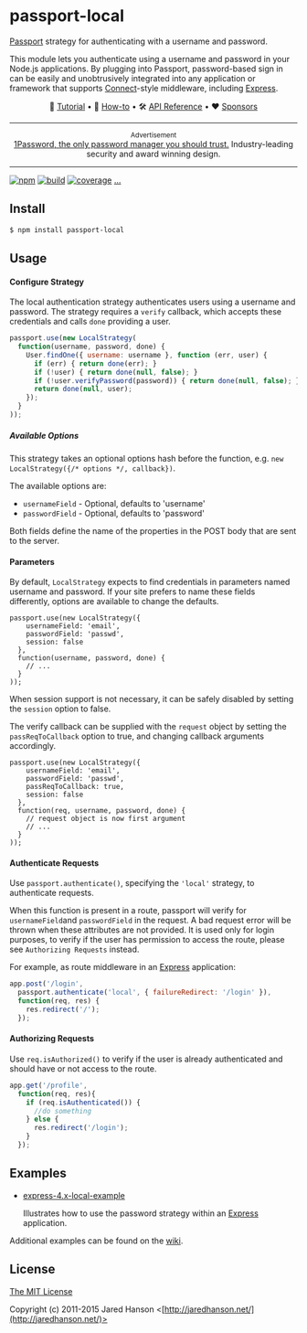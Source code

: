# passport-local

[Passport](https://www.passportjs.org/) strategy for authenticating with a
username and password.

This module lets you authenticate using a username and password in your Node.js
applications.  By plugging into Passport, password-based sign in can be easily
and unobtrusively integrated into any application or framework that supports
[Connect](https://github.com/senchalabs/connect#readme)-style middleware, including
[Express](https://expressjs.com/).

<div align="center">

:seedling: [Tutorial](https://www.passportjs.org/tutorials/password/?utm_source=github&utm_medium=referral&utm_campaign=passport-local&utm_content=nav-tutorial) •
:dart: [How-to](https://www.passportjs.org/howtos/password/?utm_source=github&utm_medium=referral&utm_campaign=passport-local&utm_content=nav-howto) •
:hammer_and_wrench: [API Reference](https://www.passportjs.org/api/passport-local/1.x/?utm_source=github&utm_medium=referral&utm_campaign=passport-local&utm_content=nav-api) •
:heart: [Sponsors](https://www.passportjs.org/sponsors/?utm_source=github&utm_medium=referral&utm_campaign=passport-local&utm_content=nav-sponsors)

</div>

---

<p align="center">
  <sup>Advertisement</sup>
  <br>
  <a href="https://www.tkqlhce.com/click-8907558-13433666?sid=cuHsLFjXqeyT2iHbYYaHMuw" target="_top">1Password, the only password manager you should trust.</a> Industry-leading security and award winning design.
</p>

---

[![npm](https://img.shields.io/npm/v/passport-local.svg)](https://www.npmjs.com/package/passport-local)
[![build](https://img.shields.io/travis/jaredhanson/passport-local.svg)](https://travis-ci.org/jaredhanson/passport-local)
[![coverage](https://img.shields.io/coveralls/jaredhanson/passport-local.svg)](https://coveralls.io/github/jaredhanson/passport-local)
[...](https://github.com/jaredhanson/passport-local/wiki/Status)

## Install

```bash
$ npm install passport-local
```

## Usage

#### Configure Strategy

The local authentication strategy authenticates users using a username and
password.  The strategy requires a `verify` callback, which accepts these
credentials and calls `done` providing a user.

```js
passport.use(new LocalStrategy(
  function(username, password, done) {
    User.findOne({ username: username }, function (err, user) {
      if (err) { return done(err); }
      if (!user) { return done(null, false); }
      if (!user.verifyPassword(password)) { return done(null, false); }
      return done(null, user);
    });
  }
));
```

##### Available Options

This strategy takes an optional options hash before the function, e.g. `new LocalStrategy({/* options */, callback})`.

The available options are:

* `usernameField` - Optional, defaults to 'username'
* `passwordField` - Optional, defaults to 'password'

Both fields define the name of the properties in the POST body that are sent to the server.

#### Parameters

By default, `LocalStrategy` expects to find credentials in parameters
named username and password. If your site prefers to name these fields
differently, options are available to change the defaults.

    passport.use(new LocalStrategy({
        usernameField: 'email',
        passwordField: 'passwd',
        session: false
      },
      function(username, password, done) {
        // ...
      }
    ));

When session support is not necessary, it can be safely disabled by
setting the `session` option to false.

The verify callback can be supplied with the `request` object by setting
the `passReqToCallback` option to true, and changing callback arguments
accordingly.

    passport.use(new LocalStrategy({
        usernameField: 'email',
        passwordField: 'passwd',
        passReqToCallback: true,
        session: false
      },
      function(req, username, password, done) {
        // request object is now first argument
        // ...
      }
    ));

#### Authenticate Requests

Use `passport.authenticate()`, specifying the `'local'` strategy, to
authenticate requests.

When this function is present in a route, passport will verify for `usernameField`and `passwordField` in the request. A bad request error will be thrown when these attributes are not provided. It is used only for login purposes, to verify if the user has permission to access the route, please see `Authorizing Requests` instead.

For example, as route middleware in an [Express](http://expressjs.com/)
application:

```js
app.post('/login', 
  passport.authenticate('local', { failureRedirect: '/login' }),
  function(req, res) {
    res.redirect('/');
  });
```
#### Authorizing Requests

Use `req.isAuthorized()` to verify if the user is already authenticated and should have or not access to the route.

```js
app.get('/profile',
  function(req, res){
    if (req.isAuthenticated()) {
      //do something
    } else {
      res.redirect('/login');
    }
  });
``` 

## Examples

* [express-4.x-local-example](https://github.com/passport/express-4.x-local-example)

  Illustrates how to use the password strategy within an [Express](https://expressjs.com)
  application.

Additional examples can be found on the [wiki](https://github.com/jaredhanson/passport-local/wiki/Examples).

## License

[The MIT License](http://opensource.org/licenses/MIT)

Copyright (c) 2011-2015 Jared Hanson <[http://jaredhanson.net/](http://jaredhanson.net/)>
